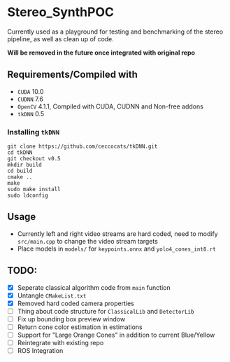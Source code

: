 # Stereo_SynthPOC
Currently used as a playground for testing and benchmarking of the stereo pipeline, as well as clean up of code.

**Will be removed in the future once integrated with original repo**

## Requirements/Compiled with
 - `CUDA` 10.0
 - `CUDNN` 7.6
 - `OpenCV` 4.1.1, Compiled with CUDA, CUDNN and Non-free addons
 - `tkDNN` 0.5

### Installing `tkDNN`
```
git clone https://github.com/ceccocats/tkDNN.git
cd tkDNN
git checkout v0.5
mkdir build
cd build
cmake ..
make
sudo make install
sudo ldconfig
```

## Usage
 - Currently left and right video streams are hard coded, need to modify `src/main.cpp` to change the video stream targets
 - Place models in `models/` for `keypoints.onnx` and `yolo4_cones_int8.rt`

## TODO:
 - [x] Seperate classical algorithm code from `main` function
 - [x] Untangle `CMakeList.txt`
 - [x] Removed hard coded camera properties
 - [ ] Thing about code structure for `ClassicalLib` and `DetectorLib`
 - [ ] Fix up bounding box preview window
 - [ ] Return cone color estimation in estimations
 - [ ] Support for "Large Orange Cones" in addition to current Blue/Yellow
 - [ ] Reintegrate with existing repo
 - [ ] ROS Integration